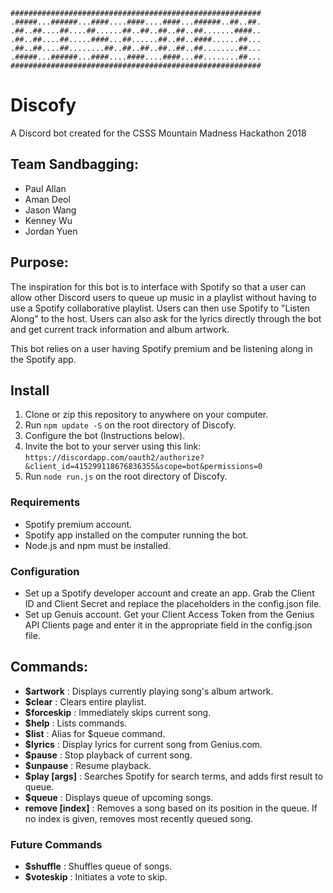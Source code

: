 ```
########################################################
.#####...######...####....####....####...######..##..##.
.##..##....##....##......##..##..##..##..##.......####..
.##..##....##.....####...##......##..##..####......##...
.##..##....##........##..##..##..##..##..##........##...
.#####...######...####....####....####...##........##...
########################################################
```

# Discofy
A Discord bot created for the CSSS Mountain Madness Hackathon 2018

## Team Sandbagging:
* Paul Allan
* Aman Deol
* Jason Wang
* Kenney Wu
* Jordan Yuen

## Purpose: 

The inspiration for this bot is to interface with Spotify so that a user can allow other Discord users to queue up music in a playlist without having to use a Spotify collaborative playlist. Users can then use Spotify to "Listen Along" to the host. Users can also ask for the lyrics directly through the bot and get current track information and album artwork.

This bot relies on a user having Spotify premium and be listening along in the Spotify app.

## Install

1. Clone or zip this repository to anywhere on your computer.
2. Run `npm update -S` on the root directory of Discofy.
3. Configure the bot (Instructions below).
4. Invite the bot to your server using this link: `https://discordapp.com/oauth2/authorize?&client_id=415299118676836355&scope=bot&permissions=0`
5. Run `node run.js` on the root directory of Discofy.

### Requirements

* Spotify premium account.
* Spotify app installed on the computer running the bot.
* Node.js and npm  must be installed.

### Configuration

* Set up a Spotify developer account and create an app. Grab the Client ID and Client Secret and replace the placeholders in the config.json file.
* Set up Genuis account. Get your Client Access Token from the Genius API Clients page and enter it in the appropriate field in the config.json file.

## Commands:
* **$artwork** : Displays currently playing song's album artwork.
* **$clear** : Clears entire playlist.
* **$forceskip** : Immediately skips current song.
* **$help** : Lists commands.
* **$list** : Alias for $queue command.
* **$lyrics** : Display lyrics for current song from Genius.com.
* **$pause** : Stop playback of current song.
* **$unpause** : Resume playback.
* **$play [args]** : Searches Spotify for search terms, and adds first result to queue.
* **$queue** : Displays queue of upcoming songs.
* **remove [index]** : Removes a song based on its position in the queue. If no index is given, removes most recently queued song.

### Future Commands
* **$shuffle** : Shuffles queue of songs.
* **$voteskip** : Initiates a vote to skip.




